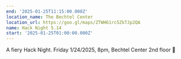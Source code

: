 ```yaml
---
end: '2025-01-25T11:15:00.000Z'
location_name: The Bechtel Center
location_url: https://goo.gl/maps/ZTWH61rc5ZkTJp2QA
name: Hack Night 5.14
start: '2025-01-25T01:00:00.000Z'
---
```


A fiery Hack Night. Friday 1/24/2025, 8pm, Bechtel Center 2nd floor 🐉 